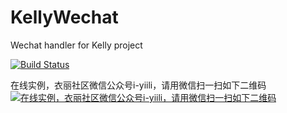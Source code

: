 KellyWechat
===========

Wechat handler for Kelly project

[![Build Status](https://secure.travis-ci.org/missdeer/KellyWechat.png)](https://travis-ci.org/missdeer/KellyWechat)

在线实例，衣丽社区微信公众号i-yiili，请用微信扫一扫如下二维码
[![在线实例，衣丽社区微信公众号i-yiili，请用微信扫一扫如下二维码](/qrcode.png)](https://yii.li)
